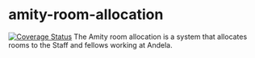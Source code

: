 # amity-room-allocation
[![Coverage Status](https://coveralls.io/repos/github/pythonGeek/amity-room-allocation/badge.svg?branch=master)](https://coveralls.io/github/pythonGeek/amity-room-allocation?branch=master)
The Amity room allocation is a system that allocates rooms to the Staff and fellows working at Andela.

